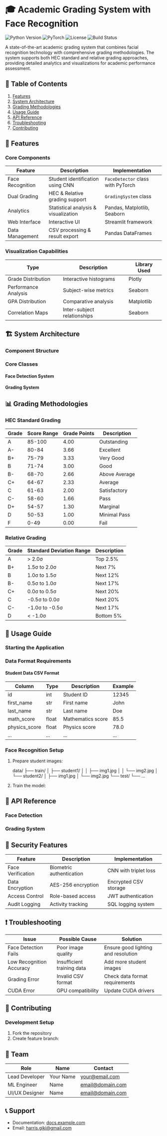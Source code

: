 # 🎓 Academic Grading System with Face Recognition

![Python Version](https://img.shields.io/badge/python-3.8%2B-blue)
![PyTorch](https://img.shields.io/badge/PyTorch-2.0%2B-red)
![License](https://img.shields.io/badge/license-MIT-green)
![Build Status](https://img.shields.io/badge/build-passing-brightgreen)

A state-of-the-art academic grading system that combines facial recognition technology with comprehensive grading methodologies. The system supports both HEC standard and relative grading approaches, providing detailed analytics and visualizations for academic performance assessment.

## 📑 Table of Contents

1. [Features](#-features)
2. [System Architecture](#-system-architecture)
3. [Grading Methodologies](#-grading-methodologies)
4. [Usage Guide](#-usage-guide)
5. [API Reference](#-api-reference)
6. [Troubleshooting](#-troubleshooting)
7. [Contributing](#-contributing)

## 🌟 Features

### Core Components

| Feature | Description | Implementation |
|---------|-------------|----------------|
| Face Recognition | Student identification using CNN | `FaceDetector` class with PyTorch |
| Dual Grading | HEC & Relative grading support | `GradingSystem` class |
| Analytics | Statistical analysis & visualization | Pandas, Matplotlib, Seaborn |
| Web Interface | Interactive UI | Streamlit framework |
| Data Management | CSV processing & result export | Pandas DataFrames |

### Visualization Capabilities

| Type | Description | Library Used |
|------|-------------|--------------|
| Grade Distribution | Interactive histograms | Plotly |
| Performance Analysis | Subject-wise metrics | Seaborn |
| GPA Distribution | Comparative analysis | Matplotlib |
| Correlation Maps | Inter-subject relationships | Seaborn |

## 🏗 System Architecture

### Component Structure

### Core Classes

#### Face Detection System

#### Grading System

## 📊 Grading Methodologies

### HEC Standard Grading

| Grade | Score Range | Grade Points | Description |
|-------|-------------|--------------|-------------|
| A     | 85-100     | 4.00         | Outstanding |
| A-    | 80-84      | 3.66         | Excellent   |
| B+    | 75-79      | 3.33         | Very Good   |
| B     | 71-74      | 3.00         | Good        |
| B-    | 68-70      | 2.66         | Above Average |
| C+    | 64-67      | 2.33         | Average     |
| C     | 61-63      | 2.00         | Satisfactory |
| C-    | 58-60      | 1.66         | Pass        |
| D+    | 54-57      | 1.30         | Marginal    |
| D     | 50-53      | 1.00         | Minimal Pass |
| F     | 0-49       | 0.00         | Fail        |

### Relative Grading

| Grade | Standard Deviation Range | Description |
|-------|-------------------------|-------------|
| A     | > 2.0σ                 | Top 2.5%    |
| B+    | 1.5σ to 2.0σ           | Next 7%     |
| B     | 1.0σ to 1.5σ           | Next 12%    |
| B-    | 0.5σ to 1.0σ           | Next 17%    |
| C+    | 0.0σ to 0.5σ           | Next 20%    |
| C     | -0.5σ to 0.0σ          | Next 20%    |
| C-    | -1.0σ to -0.5σ         | Next 17%    |
| D     | < -1.0σ                | Bottom 5%   |


## 📘 Usage Guide

### Starting the Application

### Data Format Requirements

#### Student Data CSV Format

| Column | Type | Description | Example |
|--------|------|-------------|---------|
| id | int | Student ID | 12345 |
| first_name | str | First name | John |
| last_name | str | Last name | Doe |
| math_score | float | Mathematics score | 85.5 |
| physics_score | float | Physics score | 78.0 |
| ... | ... | ... | ... |

### Face Recognition Setup

1. Prepare student images:

   data/
   ├── train/
   │   ├── student1/
   │   │   ├── img1.jpg
   │   │   └── img2.jpg
   │   └── student2/
   │       ├── img1.jpg
   │       └── img2.jpg
   └── test/
       └── ...


2. Train the model:
 
## 🔌 API Reference

### Face Detection

### Grading System

## 🔐 Security Features

| Feature | Description | Implementation |
|---------|-------------|----------------|
| Face Verification | Biometric authentication | CNN with triplet loss |
| Data Encryption | AES-256 encryption | Encrypted CSV storage |
| Access Control | Role-based access | JWT authentication |
| Audit Logging | Activity tracking | SQL logging system |

## ❗ Troubleshooting

| Issue | Possible Cause | Solution |
|-------|---------------|----------|
| Face Detection Fails | Poor image quality | Ensure good lighting and resolution |
| Low Recognition Accuracy | Insufficient training data | Add more student images |
| Grading Error | Invalid CSV format | Check data format requirements |
| CUDA Error | GPU compatibility | Update CUDA drivers |

## 🤝 Contributing

### Development Setup

1. Fork the repository
2. Create feature branch:

## 👥 Team

| Role | Name | Contact |
|------|------|---------|
| Lead Developer | Your Name | your@email.com |
| ML Engineer | Name | email@domain.com |
| UI/UX Designer | Name | email@domain.com |

## 📞 Support

- Documentation: [docs.example.com](https://docs.example.com)
- Email: harris.giki@gmail.com
